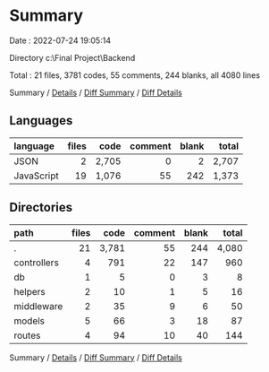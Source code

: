 # Summary

Date : 2022-07-24 19:05:14

Directory c:\\Final Project\\Backend

Total : 21 files,  3781 codes, 55 comments, 244 blanks, all 4080 lines

Summary / [Details](details.md) / [Diff Summary](diff.md) / [Diff Details](diff-details.md)

## Languages
| language | files | code | comment | blank | total |
| :--- | ---: | ---: | ---: | ---: | ---: |
| JSON | 2 | 2,705 | 0 | 2 | 2,707 |
| JavaScript | 19 | 1,076 | 55 | 242 | 1,373 |

## Directories
| path | files | code | comment | blank | total |
| :--- | ---: | ---: | ---: | ---: | ---: |
| . | 21 | 3,781 | 55 | 244 | 4,080 |
| controllers | 4 | 791 | 22 | 147 | 960 |
| db | 1 | 5 | 0 | 3 | 8 |
| helpers | 2 | 10 | 1 | 5 | 16 |
| middleware | 2 | 35 | 9 | 6 | 50 |
| models | 5 | 66 | 3 | 18 | 87 |
| routes | 4 | 94 | 10 | 40 | 144 |

Summary / [Details](details.md) / [Diff Summary](diff.md) / [Diff Details](diff-details.md)